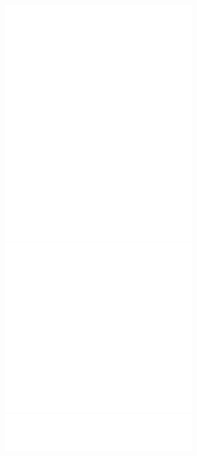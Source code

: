 ![Metrics](https://github.com/icedmoca/icedmoca/blob/main/github-metrics.svg)
![Metrics](https://github.com/icedmoca/icedmoca/blob/main/metrics.svg)
![Metrics](https://github.com/icedmoca/icedmoca/blob/main/metrics.projects.svg)

